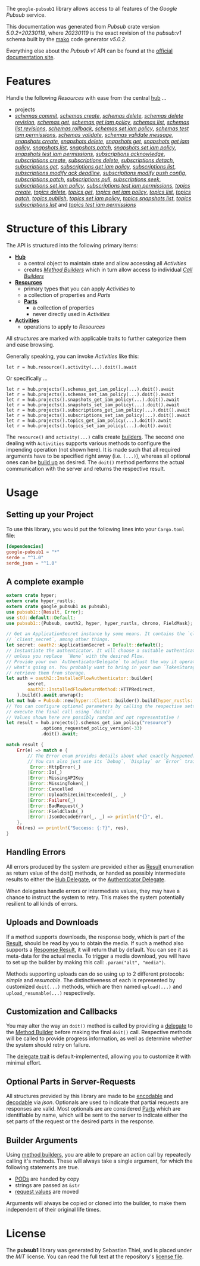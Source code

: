 <!---
DO NOT EDIT !
This file was generated automatically from 'src/generator/templates/api/README.md.mako'
DO NOT EDIT !
-->
The `google-pubsub1` library allows access to all features of the *Google Pubsub* service.

This documentation was generated from *Pubsub* crate version *5.0.2+20230119*, where *20230119* is the exact revision of the *pubsub:v1* schema built by the [mako](http://www.makotemplates.org/) code generator *v5.0.2*.

Everything else about the *Pubsub* *v1* API can be found at the
[official documentation site](https://cloud.google.com/pubsub/docs).
# Features

Handle the following *Resources* with ease from the central [hub](https://docs.rs/google-pubsub1/5.0.2+20230119/google_pubsub1/Pubsub) ... 

* projects
 * [*schemas commit*](https://docs.rs/google-pubsub1/5.0.2+20230119/google_pubsub1/api::ProjectSchemaCommitCall), [*schemas create*](https://docs.rs/google-pubsub1/5.0.2+20230119/google_pubsub1/api::ProjectSchemaCreateCall), [*schemas delete*](https://docs.rs/google-pubsub1/5.0.2+20230119/google_pubsub1/api::ProjectSchemaDeleteCall), [*schemas delete revision*](https://docs.rs/google-pubsub1/5.0.2+20230119/google_pubsub1/api::ProjectSchemaDeleteRevisionCall), [*schemas get*](https://docs.rs/google-pubsub1/5.0.2+20230119/google_pubsub1/api::ProjectSchemaGetCall), [*schemas get iam policy*](https://docs.rs/google-pubsub1/5.0.2+20230119/google_pubsub1/api::ProjectSchemaGetIamPolicyCall), [*schemas list*](https://docs.rs/google-pubsub1/5.0.2+20230119/google_pubsub1/api::ProjectSchemaListCall), [*schemas list revisions*](https://docs.rs/google-pubsub1/5.0.2+20230119/google_pubsub1/api::ProjectSchemaListRevisionCall), [*schemas rollback*](https://docs.rs/google-pubsub1/5.0.2+20230119/google_pubsub1/api::ProjectSchemaRollbackCall), [*schemas set iam policy*](https://docs.rs/google-pubsub1/5.0.2+20230119/google_pubsub1/api::ProjectSchemaSetIamPolicyCall), [*schemas test iam permissions*](https://docs.rs/google-pubsub1/5.0.2+20230119/google_pubsub1/api::ProjectSchemaTestIamPermissionCall), [*schemas validate*](https://docs.rs/google-pubsub1/5.0.2+20230119/google_pubsub1/api::ProjectSchemaValidateCall), [*schemas validate message*](https://docs.rs/google-pubsub1/5.0.2+20230119/google_pubsub1/api::ProjectSchemaValidateMessageCall), [*snapshots create*](https://docs.rs/google-pubsub1/5.0.2+20230119/google_pubsub1/api::ProjectSnapshotCreateCall), [*snapshots delete*](https://docs.rs/google-pubsub1/5.0.2+20230119/google_pubsub1/api::ProjectSnapshotDeleteCall), [*snapshots get*](https://docs.rs/google-pubsub1/5.0.2+20230119/google_pubsub1/api::ProjectSnapshotGetCall), [*snapshots get iam policy*](https://docs.rs/google-pubsub1/5.0.2+20230119/google_pubsub1/api::ProjectSnapshotGetIamPolicyCall), [*snapshots list*](https://docs.rs/google-pubsub1/5.0.2+20230119/google_pubsub1/api::ProjectSnapshotListCall), [*snapshots patch*](https://docs.rs/google-pubsub1/5.0.2+20230119/google_pubsub1/api::ProjectSnapshotPatchCall), [*snapshots set iam policy*](https://docs.rs/google-pubsub1/5.0.2+20230119/google_pubsub1/api::ProjectSnapshotSetIamPolicyCall), [*snapshots test iam permissions*](https://docs.rs/google-pubsub1/5.0.2+20230119/google_pubsub1/api::ProjectSnapshotTestIamPermissionCall), [*subscriptions acknowledge*](https://docs.rs/google-pubsub1/5.0.2+20230119/google_pubsub1/api::ProjectSubscriptionAcknowledgeCall), [*subscriptions create*](https://docs.rs/google-pubsub1/5.0.2+20230119/google_pubsub1/api::ProjectSubscriptionCreateCall), [*subscriptions delete*](https://docs.rs/google-pubsub1/5.0.2+20230119/google_pubsub1/api::ProjectSubscriptionDeleteCall), [*subscriptions detach*](https://docs.rs/google-pubsub1/5.0.2+20230119/google_pubsub1/api::ProjectSubscriptionDetachCall), [*subscriptions get*](https://docs.rs/google-pubsub1/5.0.2+20230119/google_pubsub1/api::ProjectSubscriptionGetCall), [*subscriptions get iam policy*](https://docs.rs/google-pubsub1/5.0.2+20230119/google_pubsub1/api::ProjectSubscriptionGetIamPolicyCall), [*subscriptions list*](https://docs.rs/google-pubsub1/5.0.2+20230119/google_pubsub1/api::ProjectSubscriptionListCall), [*subscriptions modify ack deadline*](https://docs.rs/google-pubsub1/5.0.2+20230119/google_pubsub1/api::ProjectSubscriptionModifyAckDeadlineCall), [*subscriptions modify push config*](https://docs.rs/google-pubsub1/5.0.2+20230119/google_pubsub1/api::ProjectSubscriptionModifyPushConfigCall), [*subscriptions patch*](https://docs.rs/google-pubsub1/5.0.2+20230119/google_pubsub1/api::ProjectSubscriptionPatchCall), [*subscriptions pull*](https://docs.rs/google-pubsub1/5.0.2+20230119/google_pubsub1/api::ProjectSubscriptionPullCall), [*subscriptions seek*](https://docs.rs/google-pubsub1/5.0.2+20230119/google_pubsub1/api::ProjectSubscriptionSeekCall), [*subscriptions set iam policy*](https://docs.rs/google-pubsub1/5.0.2+20230119/google_pubsub1/api::ProjectSubscriptionSetIamPolicyCall), [*subscriptions test iam permissions*](https://docs.rs/google-pubsub1/5.0.2+20230119/google_pubsub1/api::ProjectSubscriptionTestIamPermissionCall), [*topics create*](https://docs.rs/google-pubsub1/5.0.2+20230119/google_pubsub1/api::ProjectTopicCreateCall), [*topics delete*](https://docs.rs/google-pubsub1/5.0.2+20230119/google_pubsub1/api::ProjectTopicDeleteCall), [*topics get*](https://docs.rs/google-pubsub1/5.0.2+20230119/google_pubsub1/api::ProjectTopicGetCall), [*topics get iam policy*](https://docs.rs/google-pubsub1/5.0.2+20230119/google_pubsub1/api::ProjectTopicGetIamPolicyCall), [*topics list*](https://docs.rs/google-pubsub1/5.0.2+20230119/google_pubsub1/api::ProjectTopicListCall), [*topics patch*](https://docs.rs/google-pubsub1/5.0.2+20230119/google_pubsub1/api::ProjectTopicPatchCall), [*topics publish*](https://docs.rs/google-pubsub1/5.0.2+20230119/google_pubsub1/api::ProjectTopicPublishCall), [*topics set iam policy*](https://docs.rs/google-pubsub1/5.0.2+20230119/google_pubsub1/api::ProjectTopicSetIamPolicyCall), [*topics snapshots list*](https://docs.rs/google-pubsub1/5.0.2+20230119/google_pubsub1/api::ProjectTopicSnapshotListCall), [*topics subscriptions list*](https://docs.rs/google-pubsub1/5.0.2+20230119/google_pubsub1/api::ProjectTopicSubscriptionListCall) and [*topics test iam permissions*](https://docs.rs/google-pubsub1/5.0.2+20230119/google_pubsub1/api::ProjectTopicTestIamPermissionCall)




# Structure of this Library

The API is structured into the following primary items:

* **[Hub](https://docs.rs/google-pubsub1/5.0.2+20230119/google_pubsub1/Pubsub)**
    * a central object to maintain state and allow accessing all *Activities*
    * creates [*Method Builders*](https://docs.rs/google-pubsub1/5.0.2+20230119/google_pubsub1/client::MethodsBuilder) which in turn
      allow access to individual [*Call Builders*](https://docs.rs/google-pubsub1/5.0.2+20230119/google_pubsub1/client::CallBuilder)
* **[Resources](https://docs.rs/google-pubsub1/5.0.2+20230119/google_pubsub1/client::Resource)**
    * primary types that you can apply *Activities* to
    * a collection of properties and *Parts*
    * **[Parts](https://docs.rs/google-pubsub1/5.0.2+20230119/google_pubsub1/client::Part)**
        * a collection of properties
        * never directly used in *Activities*
* **[Activities](https://docs.rs/google-pubsub1/5.0.2+20230119/google_pubsub1/client::CallBuilder)**
    * operations to apply to *Resources*

All *structures* are marked with applicable traits to further categorize them and ease browsing.

Generally speaking, you can invoke *Activities* like this:

```Rust,ignore
let r = hub.resource().activity(...).doit().await
```

Or specifically ...

```ignore
let r = hub.projects().schemas_get_iam_policy(...).doit().await
let r = hub.projects().schemas_set_iam_policy(...).doit().await
let r = hub.projects().snapshots_get_iam_policy(...).doit().await
let r = hub.projects().snapshots_set_iam_policy(...).doit().await
let r = hub.projects().subscriptions_get_iam_policy(...).doit().await
let r = hub.projects().subscriptions_set_iam_policy(...).doit().await
let r = hub.projects().topics_get_iam_policy(...).doit().await
let r = hub.projects().topics_set_iam_policy(...).doit().await
```

The `resource()` and `activity(...)` calls create [builders][builder-pattern]. The second one dealing with `Activities` 
supports various methods to configure the impending operation (not shown here). It is made such that all required arguments have to be 
specified right away (i.e. `(...)`), whereas all optional ones can be [build up][builder-pattern] as desired.
The `doit()` method performs the actual communication with the server and returns the respective result.

# Usage

## Setting up your Project

To use this library, you would put the following lines into your `Cargo.toml` file:

```toml
[dependencies]
google-pubsub1 = "*"
serde = "^1.0"
serde_json = "^1.0"
```

## A complete example

```Rust
extern crate hyper;
extern crate hyper_rustls;
extern crate google_pubsub1 as pubsub1;
use pubsub1::{Result, Error};
use std::default::Default;
use pubsub1::{Pubsub, oauth2, hyper, hyper_rustls, chrono, FieldMask};

// Get an ApplicationSecret instance by some means. It contains the `client_id` and 
// `client_secret`, among other things.
let secret: oauth2::ApplicationSecret = Default::default();
// Instantiate the authenticator. It will choose a suitable authentication flow for you, 
// unless you replace  `None` with the desired Flow.
// Provide your own `AuthenticatorDelegate` to adjust the way it operates and get feedback about 
// what's going on. You probably want to bring in your own `TokenStorage` to persist tokens and
// retrieve them from storage.
let auth = oauth2::InstalledFlowAuthenticator::builder(
        secret,
        oauth2::InstalledFlowReturnMethod::HTTPRedirect,
    ).build().await.unwrap();
let mut hub = Pubsub::new(hyper::Client::builder().build(hyper_rustls::HttpsConnectorBuilder::new().with_native_roots().https_or_http().enable_http1().enable_http2().build()), auth);
// You can configure optional parameters by calling the respective setters at will, and
// execute the final call using `doit()`.
// Values shown here are possibly random and not representative !
let result = hub.projects().schemas_get_iam_policy("resource")
             .options_requested_policy_version(-33)
             .doit().await;

match result {
    Err(e) => match e {
        // The Error enum provides details about what exactly happened.
        // You can also just use its `Debug`, `Display` or `Error` traits
         Error::HttpError(_)
        |Error::Io(_)
        |Error::MissingAPIKey
        |Error::MissingToken(_)
        |Error::Cancelled
        |Error::UploadSizeLimitExceeded(_, _)
        |Error::Failure(_)
        |Error::BadRequest(_)
        |Error::FieldClash(_)
        |Error::JsonDecodeError(_, _) => println!("{}", e),
    },
    Ok(res) => println!("Success: {:?}", res),
}

```
## Handling Errors

All errors produced by the system are provided either as [Result](https://docs.rs/google-pubsub1/5.0.2+20230119/google_pubsub1/client::Result) enumeration as return value of
the doit() methods, or handed as possibly intermediate results to either the 
[Hub Delegate](https://docs.rs/google-pubsub1/5.0.2+20230119/google_pubsub1/client::Delegate), or the [Authenticator Delegate](https://docs.rs/yup-oauth2/*/yup_oauth2/trait.AuthenticatorDelegate.html).

When delegates handle errors or intermediate values, they may have a chance to instruct the system to retry. This 
makes the system potentially resilient to all kinds of errors.

## Uploads and Downloads
If a method supports downloads, the response body, which is part of the [Result](https://docs.rs/google-pubsub1/5.0.2+20230119/google_pubsub1/client::Result), should be
read by you to obtain the media.
If such a method also supports a [Response Result](https://docs.rs/google-pubsub1/5.0.2+20230119/google_pubsub1/client::ResponseResult), it will return that by default.
You can see it as meta-data for the actual media. To trigger a media download, you will have to set up the builder by making
this call: `.param("alt", "media")`.

Methods supporting uploads can do so using up to 2 different protocols: 
*simple* and *resumable*. The distinctiveness of each is represented by customized 
`doit(...)` methods, which are then named `upload(...)` and `upload_resumable(...)` respectively.

## Customization and Callbacks

You may alter the way an `doit()` method is called by providing a [delegate](https://docs.rs/google-pubsub1/5.0.2+20230119/google_pubsub1/client::Delegate) to the 
[Method Builder](https://docs.rs/google-pubsub1/5.0.2+20230119/google_pubsub1/client::CallBuilder) before making the final `doit()` call. 
Respective methods will be called to provide progress information, as well as determine whether the system should 
retry on failure.

The [delegate trait](https://docs.rs/google-pubsub1/5.0.2+20230119/google_pubsub1/client::Delegate) is default-implemented, allowing you to customize it with minimal effort.

## Optional Parts in Server-Requests

All structures provided by this library are made to be [encodable](https://docs.rs/google-pubsub1/5.0.2+20230119/google_pubsub1/client::RequestValue) and 
[decodable](https://docs.rs/google-pubsub1/5.0.2+20230119/google_pubsub1/client::ResponseResult) via *json*. Optionals are used to indicate that partial requests are responses 
are valid.
Most optionals are are considered [Parts](https://docs.rs/google-pubsub1/5.0.2+20230119/google_pubsub1/client::Part) which are identifiable by name, which will be sent to 
the server to indicate either the set parts of the request or the desired parts in the response.

## Builder Arguments

Using [method builders](https://docs.rs/google-pubsub1/5.0.2+20230119/google_pubsub1/client::CallBuilder), you are able to prepare an action call by repeatedly calling it's methods.
These will always take a single argument, for which the following statements are true.

* [PODs][wiki-pod] are handed by copy
* strings are passed as `&str`
* [request values](https://docs.rs/google-pubsub1/5.0.2+20230119/google_pubsub1/client::RequestValue) are moved

Arguments will always be copied or cloned into the builder, to make them independent of their original life times.

[wiki-pod]: http://en.wikipedia.org/wiki/Plain_old_data_structure
[builder-pattern]: http://en.wikipedia.org/wiki/Builder_pattern
[google-go-api]: https://github.com/google/google-api-go-client

# License
The **pubsub1** library was generated by Sebastian Thiel, and is placed 
under the *MIT* license.
You can read the full text at the repository's [license file][repo-license].

[repo-license]: https://github.com/Byron/google-apis-rsblob/main/LICENSE.md


